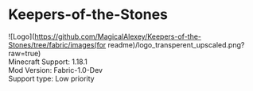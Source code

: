 # Keepers-of-the-Stones
![Logo](https://github.com/MagicalAlexey/Keepers-of-the-Stones/tree/fabric/images(for readme)/logo_transperent_upscaled.png?raw=true)
<br>Minecraft Support: 1.18.1
<br>Mod Version: Fabric-1.0-Dev
<br>Support type: Low priority
